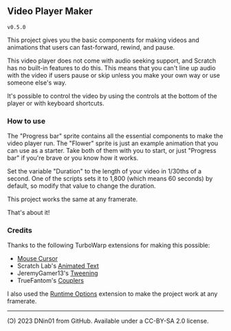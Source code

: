 ## Video Player Maker

`v0.5.0`

This project gives you the basic components for making videos and animations that users can fast-forward, rewind, and pause.

This video player does not come with audio seeking support, and Scratch has no built-in features to do this. This means that you can't line up audio with the video if users pause or skip unless you make your own way or use someone else's way.

It's possible to control the video by using the controls at the bottom of the player or with keyboard shortcuts.

### How to use

The "Progress bar" sprite contains all the essential components to make the video player run. The "Flower" sprite is just an example animation that you can use as a starter. Take both of them with you to start, or just "Progress bar" if you're brave or you know how it works.

Set the variable "Duration" to the length of your video in 1/30ths of a second. One of the scripts sets it to 1,800 (which means 60 seconds) by default, so modify that value to change the duration.

This project works the same at any framerate.

That's about it!

### Credits

Thanks to the following TurboWarp extensions for making this possible:
- [Mouse Cursor](https://extensions.turbowarp.org/cursor.js)
- Scratch Lab's [Animated Text](https://extensions.turbowarp.org/lab/text.js)
- JeremyGamer13's [Tweening](https://extensions.turbowarp.org/JeremyGamer13/tween.js)
- TrueFantom's [Couplers](https://extensions.turbowarp.org/true-fantom/couplers.js)

I also used the [Runtime Options](https://extensions.turbowarp.org/runtime-options.js) extension to make the project work at any framerate.

---

(Ͻ) 2023 DNin01 from GitHub. Available under a CC-BY-SA 2.0 license.
